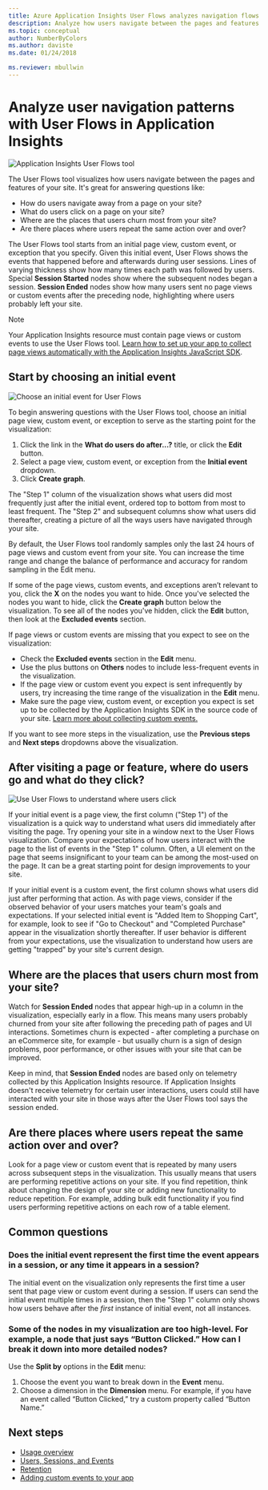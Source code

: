 ```yaml
---
title: Azure Application Insights User Flows analyzes navigation flows
description: Analyze how users navigate between the pages and features of your web app.
ms.topic: conceptual
author: NumberByColors
ms.author: daviste
ms.date: 01/24/2018

ms.reviewer: mbullwin
---
```


# Analyze user navigation patterns with User Flows in Application Insights

![Application Insights User Flows tool](./media/usage-flows/flows.png)

The User Flows tool visualizes how users navigate between the pages and features of your site. It's great for answering questions like:

* How do users navigate away from a page on your site?
* What do users click on a page on your site?
* Where are the places that users churn most from your site?
* Are there places where users repeat the same action over and over?

The User Flows tool starts from an initial page view, custom event, or exception that you specify. Given this initial event, User Flows shows the events that happened before and afterwards during user sessions. Lines of varying thickness show how many times each path was followed by users. Special **Session Started** nodes show where the subsequent nodes began a session. **Session Ended** nodes show how many users sent no page views or custom events after the preceding node, highlighting where users probably left your site.

> [!NOTE]
> Your Application Insights resource must contain page views or custom events to use the User Flows tool. [Learn how to set up your app to collect page views automatically with the Application Insights JavaScript SDK](../../azure-monitor/app/javascript.md).
>
>

## Start by choosing an initial event

![Choose an initial event for User Flows](./media/usage-flows/initial-event.png)

To begin answering questions with the User Flows tool, choose an initial page view, custom event, or exception to serve as the starting point for the visualization:

1. Click the link in the **What do users do after...?** title, or click the **Edit** button.
2. Select a page view, custom event, or exception from the **Initial event** dropdown.
3. Click **Create graph**.

The "Step 1" column of the visualization shows what users did most frequently just after the initial event, ordered top to bottom from most to least frequent. The "Step 2" and subsequent columns show what users did thereafter, creating a picture of all the ways users have navigated through your site.

By default, the User Flows tool randomly samples only the last 24 hours of page views and custom event from your site. You can increase the time range and change the balance of performance and accuracy for random sampling in the Edit menu.

If some of the page views, custom events, and exceptions aren’t relevant to you, click the **X** on the nodes you want to hide. Once you've selected the nodes you want to hide, click the **Create graph** button below the visualization. To see all of the nodes you've hidden, click the **Edit** button, then look at the **Excluded events** section.

If page views or custom events are missing that you expect to see on the visualization:

* Check the **Excluded events** section in the **Edit** menu.
* Use the plus buttons on **Others** nodes to include less-frequent events in the visualization.
* If the page view or custom event you expect is sent infrequently by users, try increasing the time range of the visualization in the **Edit** menu.
* Make sure the page view, custom event, or exception you expect is set up to be collected by the Application Insights SDK in the source code of your site. [Learn more about collecting custom events.](../../azure-monitor/app/api-custom-events-metrics.md)

If you want to see more steps in the visualization, use the **Previous steps** and **Next steps** dropdowns above the visualization.

## After visiting a page or feature, where do users go and what do they click?

![Use User Flows to understand where users click](./media/usage-flows/one-step.png)

If your initial event is a page view, the first column ("Step 1") of the visualization is a quick way to understand what users did immediately after visiting the page. Try opening your site in a window next to the User Flows visualization. Compare your expectations of how users interact with the page to the list of events in the "Step 1" column. Often, a UI element on the page that seems insignificant to your team can be among the most-used on the page. It can be a great starting point for design improvements to your site.

If your initial event is a custom event, the first column shows what users did just after performing that action. As with page views, consider if the observed behavior of your users matches your team's goals and expectations. If your selected initial event is "Added Item to Shopping Cart", for example, look to see if "Go to Checkout" and "Completed Purchase" appear in the visualization shortly thereafter. If user behavior is different from your expectations, use the visualization to understand how users are getting "trapped" by your site's current design.

## Where are the places that users churn most from your site?

Watch for **Session Ended** nodes that appear high-up in a column in the visualization, especially early in a flow. This means many users probably churned from your site after following the preceding path of pages and UI interactions. Sometimes churn is expected - after completing a purchase on an eCommerce site, for example - but usually churn is a sign of design problems, poor performance, or other issues with your site that can be improved.

Keep in mind, that **Session Ended** nodes are based only on telemetry collected by this Application Insights resource. If Application Insights doesn't receive telemetry for certain user interactions, users could still have interacted with your site in those ways after the User Flows tool says the session ended.

## Are there places where users repeat the same action over and over?

Look for a page view or custom event that is repeated by many users across subsequent steps in the visualization. This usually means that users are performing repetitive actions on your site. If you find repetition, think about changing the design of your site or adding new functionality to reduce repetition. For example, adding bulk edit functionality if you find users performing repetitive actions on each row of a table element.

## Common questions

### Does the initial event represent the first time the event appears in a session, or any time it appears in a session?

The initial event on the visualization only represents the first time a user sent that page view or custom event during a session. If users can send the initial event multiple times in a session, then the "Step 1" column only shows how users behave after the *first* instance of initial event, not all instances.

### Some of the nodes in my visualization are too high-level. For example, a node that just says “Button Clicked.” How can I break it down into more detailed nodes?

Use the **Split by** options in the **Edit** menu:

1. Choose the event you want to break down in the **Event** menu.
2. Choose a dimension in the **Dimension** menu. For example, if you have an event called “Button Clicked,” try a custom property called “Button Name.”

## Next steps

* [Usage overview](usage-overview.md)
* [Users, Sessions, and Events](usage-segmentation.md)
* [Retention](usage-retention.md)
* [Adding custom events to your app](../../azure-monitor/app/api-custom-events-metrics.md)
